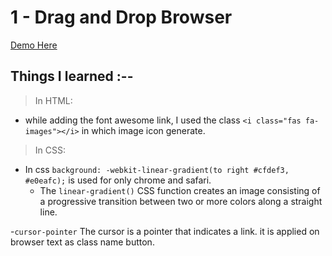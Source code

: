 # 1 - Drag and Drop Browser

[Demo Here](https://ramniwasmahala007.github.io/5_days5_Projects/1-Drag&Drop_Browser/)

## Things I learned :--
>In HTML:

- while adding the font awesome link, I used the class `<i class="fas fa-images"></i>` in which image icon generate.

>In CSS:
- In css `background: -webkit-linear-gradient(to right #cfdef3, #e0eafc);` is used for only chrome and safari.
  - The `linear-gradient()` CSS function creates an image consisting of a progressive transition between two   or more colors along a straight line.

-`cursor-pointer`  The cursor is a pointer that indicates a link. it is applied on browser text as class name button.